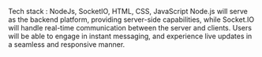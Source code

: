 Tech stack : NodeJs, SocketIO, HTML, CSS, JavaScript Node.js will serve as the backend platform, providing server-side capabilities, while Socket.IO will handle real-time communication between the server and clients. Users will be able to engage in instant messaging, and experience live updates in a seamless and responsive manner.
